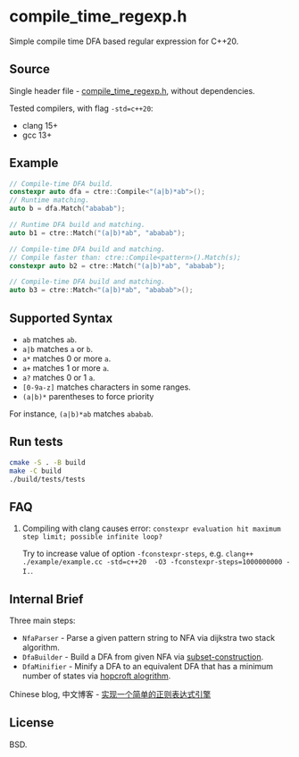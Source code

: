 compile_time_regexp.h
=======================

Simple compile time DFA based regular expression for C++20.

Source
-----

Single header file - [compile_time_regexp.h](compile_time_regexp.h), without dependencies.

Tested compilers, with flag `-std=c++20`:

- clang 15+
- gcc 13+

Example
-------

```cpp
// Compile-time DFA build.
constexpr auto dfa = ctre::Compile<"(a|b)*ab">();
// Runtime matching.
auto b = dfa.Match("ababab");

// Runtime DFA build and matching.
auto b1 = ctre::Match("(a|b)*ab", "ababab");

// Compile-time DFA build and matching.
// Compile faster than: ctre::Compile<pattern>().Match(s);
constexpr auto b2 = ctre::Match("(a|b)*ab", "ababab");

// Compile-time DFA build and matching.
auto b3 = ctre::Match<"(a|b)*ab", "ababab">();
```

Supported Syntax
----------------

- `ab` matches `ab`.
- `a|b` matches `a` or `b`.
- `a*` matches 0 or more `a`.
- `a+` matches 1 or more `a`.
- `a?` matches 0 or 1 `a`.
- `[0-9a-z]` matches characters in some ranges.
- `(a|b)*` parentheses to force priority

For instance, `(a|b)*ab` matches `ababab`.

Run tests
---------

```bash
cmake -S . -B build
make -C build
./build/tests/tests
```

FAQ
---

1. Compiling with clang causes error: `constexpr evaluation hit maximum step limit; possible infinite loop?`

   Try to increase value of option `-fconstexpr-steps`, e.g. `clang++ ./example/example.cc -std=c++20  -O3 -fconstexpr-steps=1000000000 -I.`.


Internal Brief
--------------

Three main steps:

- `NfaParser` - Parse a given pattern string to NFA via dijkstra two stack algorithm.
- `DfaBuilder` - Build a DFA from given NFA via [subset-construction](https://en.wikipedia.org/wiki/Powerset_construction).
- `DfaMinifier` - Minify a DFA to an equivalent DFA that has a minimum number of states via [hopcroft alogrithm](https://en.wikipedia.org/wiki/DFA_minimization#Hopcroft's_algorithm).

Chinese blog, 中文博客 - [实现一个简单的正则表达式引擎](https://writings.sh/post/regexp)

License
-------

BSD.
